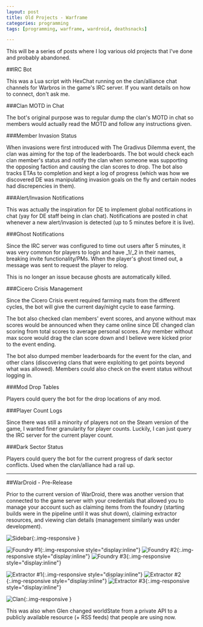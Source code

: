 ```yaml
---
layout: post
title: Old Projects - Warframe
categories: programming
tags: [programming, warframe, wardroid, deathsnacks]

---
```


This will be a series of posts where I log various old projects that I've done and probably abandoned.

##IRC Bot

This was a Lua script with HexChat running on the clan/alliance chat channels for Warbros in the game's IRC server. If you want details on how to connect, don't ask me.

<!--more-->

###Clan MOTD in Chat

The bot's original purpose was to regular dump the clan's MOTD in chat so members would actually read the MOTD and follow any instructions given.

###Member Invasion Status

When invasions were first introduced with The Gradivus Dilemma event, the clan was aiming for the top of the leaderboards. The bot would check each clan member's status and notify the clan when someone was supporting the opposing faction and causing the clan scores to drop. The bot also tracks ETAs to completion and kept a log of progress (which was how we discovered DE was manipulating invasion goals on the fly and certain nodes had discrepencies in them).

###Alert/Invasion Notifications

This was actually the inspiration for DE to implement global notifications in chat (yay for DE staff being in clan chat). Notifications are posted in chat whenever a new alert/invasion is detected (up to 5 minutes before it is live).

###Ghost Notifications

Since the IRC server was configured to time out users after 5 minutes, it was very common for players to login and have \_1/\_2 in their names, breaking invite functionality/PMs. When the player's ghost timed out, a message was sent to request the player to relog.

This is no longer an issue because ghosts are automatically killed.

###Cicero Crisis Management

Since the Cicero Crisis event required farming mats from the different cycles, the bot will give the current day/night cycle to ease farming.

The bot also checked clan members' event scores, and anyone without max scores would be announced when they came online since DE changed clan scoring from total scores to average personal scores. Any member without max score would drag the clan score down and I believe were kicked prior to the event ending.

The bot also dumped member leaderboards for the event for the clan, and other clans (discovering clans that were exploiting to get points beyond what was allowed). Members could also check on the event status without logging in.

###Mod Drop Tables

Players could query the bot for the drop locations of any mod.

###Player Count Logs

Since there was still a minority of players not on the Steam version of the game, I wanted finer granularity for player counts. Luckily, I can just query the IRC server for the current player count.

###Dark Sector Status

Players could query the bot for the current progress of dark sector conflicts. Used when the clan/alliance had a rail up.

---

##WarDroid - Pre-Release

Prior to the current version of WarDroid, there was another version that connected to the game server with your credentials that allowed you to manage your account such as claiming items from the foundry (starting builds were in the pipeline until it was shut down), claiming extractor resources, and viewing clan details (management similarly was under development).

![Sidebar](https://i.imgur.com/1VuXaZH.png){:.img-responsive }

![Foundry #1](https://i.imgur.com/eFyuMKW.png){:.img-responsive style="display:inline"}
![Foundry #2](https://i.imgur.com/y2domQd.png){:.img-responsive style="display:inline"}
![Foundry #3](https://i.imgur.com/CNvlBJZ.png){:.img-responsive style="display:inline"}

![Extractor #1](https://i.imgur.com/CNvlBJZ.png){:.img-responsive style="display:inline"}
![Extractor #2](https://i.imgur.com/ZfqIlp6.png){:.img-responsive style="display:inline"}
![Extractor #3](https://i.imgur.com/ZfqIlp6.png){:.img-responsive style="display:inline"}

![Clan](https://i.imgur.com/iopaD7k.png){:.img-responsive }

This was also when Glen changed worldState from a private API to a publicly available resource (+ RSS feeds) that people are using now.